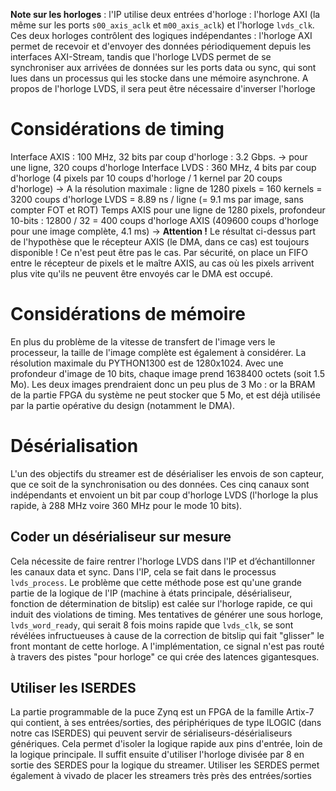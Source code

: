 
**Note sur les horloges** : l'IP utilise deux entrées d'horloge : l'horloge AXI (la même sur les ports `s00_axis_aclk` et `m00_axis_aclk`) et l'horloge `lvds_clk`. Ces deux horloges contrôlent des logiques indépendantes : l'horloge AXI permet de recevoir et d'envoyer des données périodiquement depuis les interfaces AXI-Stream, tandis que l'horloge LVDS permet de se synchroniser aux arrivées de données sur les ports data ou sync, qui sont lues dans un processus qui les stocke dans une mémoire asynchrone.
A propos de l'horloge LVDS, il sera peut être nécessaire d'inverser l'horloge

# Considérations de timing

Interface AXIS : 100 MHz, 32 bits par coup d'horloge : 3.2 Gbps. -> pour une ligne, 320 coups d'horloge
Interface LVDS : 360 MHz, 4 bits par coup d'horloge (4 pixels par 10 coups d'horloge / 1 kernel par 20 coups d'horloge)
-> A la résolution maximale : ligne de 1280 pixels  = 160 kernels = 3200 coups d'horloge LVDS = 8.89 ns / ligne (= 9.1 ms par image, sans compter FOT et ROT)
Temps AXIS pour une ligne de 1280 pixels, profondeur 10-bits : 12800 / 32 = 400 coups d'horloge AXIS (409600 coups d'horloge pour une image complète, 4.1 ms)
-> **Attention !** Le résultat ci-dessus part de l'hypothèse que le récepteur AXIS (le DMA, dans ce cas) est toujours disponible ! Ce n'est peut être pas le cas. Par sécurité, on place un FIFO entre le récepteur de pixels et le maître AXIS, au cas où les pixels arrivent plus vite qu'ils ne peuvent être envoyés car le DMA est occupé.

# Considérations de mémoire

En plus du problème de la vitesse de transfert de l'image vers le processeur, la taille de l'image complète est également à considérer. La résolution maximale du PYTHON1300 est de 1280x1024. Avec une profondeur d'image de 10 bits, chaque image prend 1638400 octets (soit 1.5 Mo). Les deux images prendraient donc un peu plus de 3 Mo : or la BRAM de la partie FPGA du système ne peut stocker que 5 Mo, et est déjà utilisée par la partie opérative du design (notamment le DMA).

# Désérialisation

L'un des objectifs du streamer est de désérialiser les envois de son capteur, que ce soit de la synchronisation ou des données. Ces cinq canaux sont indépendants et envoient un bit par coup d'horloge LVDS (l'horloge la plus rapide, à 288 MHz voire 360 MHz pour le mode 10 bits).

## Coder un désérialiseur sur mesure

Cela nécessite de faire rentrer l'horloge LVDS dans l'IP et d’échantillonner les canaux data et sync. Dans l'IP, cela se fait dans le processus `lvds_process`.
Le problème que cette méthode pose est qu'une grande partie de la logique de l'IP (machine à états principale, désérialiseur, fonction de détermination de bitslip) est calée sur l'horloge rapide, ce qui induit des violations de timing. Mes tentatives de générer une sous horloge, `lvds_word_ready`, qui serait 8 fois moins rapide que `lvds_clk`, se sont révélées infructueuses à cause de la correction de bitslip qui fait "glisser" le front montant de cette horloge. A l'implémentation, ce signal n'est pas routé à travers des pistes "pour horloge" ce qui crée des latences gigantesques.

## Utiliser les ISERDES

La partie programmable de la puce Zynq est un FPGA de la famille Artix-7 qui contient, à ses entrées/sorties, des périphériques de type ILOGIC (dans notre cas ISERDES) qui peuvent servir de sérialiseurs-désérialiseurs génériques. Cela permet d'isoler la logique rapide aux pins d'entrée, loin de la logique principale. Il suffit ensuite d'utiliser l'horloge divisée par 8 en sortie des SERDES pour la logique du streamer.
Utiliser les SERDES permet également à vivado de placer les streamers très près des entrées/sorties